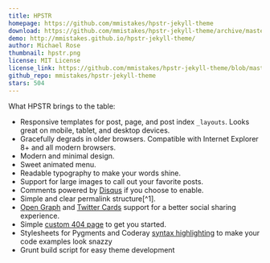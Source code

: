```yaml
---
title: HPSTR
homepage: https://github.com/mmistakes/hpstr-jekyll-theme
download: https://github.com/mmistakes/hpstr-jekyll-theme/archive/master.zip
demo: http://mmistakes.github.io/hpstr-jekyll-theme/
author: Michael Rose
thumbnail: hpstr.png
license: MIT License
license_link: https://github.com/mmistakes/hpstr-jekyll-theme/blob/master/LICENSE
github_repo: mmistakes/hpstr-jekyll-theme
stars: 504
---
```


What HPSTR brings to the table:

* Responsive templates for post, page, and post index `_layouts`. Looks
  great on mobile, tablet, and desktop devices.
* Gracefully degrads in older browsers. Compatible with Internet
  Explorer 8+ and all modern browsers.
* Modern and minimal design.
* Sweet animated menu.
* Readable typography to make your words shine.
* Support for large images to call out your favorite posts.
* Comments powered by [Disqus](http://disqus.com) if you choose to enable.
* Simple and clear permalink structure[^1].
* [Open Graph](https://developers.facebook.com/docs/opengraph/) and
  [Twitter Cards](https://dev.twitter.com/docs/cards) support for a
  better social sharing experience.
* Simple [custom 404
  page](http://mmistakes.github.io/hpstr-jekyll-theme/404.html) to get
  you started.
* Stylesheets for Pygments and Coderay [syntax
  highlighting](http://mmistakes.github.io/hpstr-jekyll-theme/code-highlighting-post/)
  to make your code examples look snazzy
* Grunt build script for easy theme development

